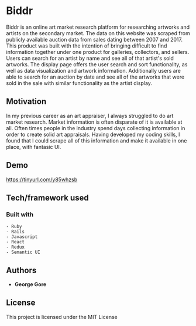 # Biddr

Biddr is an online art market research platform for researching artworks and artists on the secondary market. The data on this website was scraped from publicly available auction data from sales dating between 2007 and 2017. This product was built with the intention of bringing difficult to find information together under one product for galleries, collectors, and sellers. Users can search for an artist by name and see all of that artist's sold artworks. The display page offers the user search and sort functionality, as well as data visualization and artwork information. Additionally users are able to search for an auction by date and see all of the artworks that were sold in the sale with similar functionality as the artist display.

## Motivation

In my previous career as an art appraiser, I always struggled to do art market research. Market information is often disparate of it is available at all. Often times people in the industry spend days collecting information in order to create solid art appraisals. Having developed my coding skills, I found that I could scrape all of this information and make it available in one place, with fantasic UI. 

## Demo
https://tinyurl.com/y85whzsb

## Tech/framework used
  ### Built with
    - Ruby
    - Rails
    - Javascript
    - React
    - Redux
    - Semantic UI

## Authors

* **George Gore** 

## License

This project is licensed under the MIT License 
